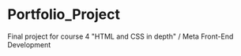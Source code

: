 # Portfolio_Project
Final project for course 4 "HTML and CSS in depth" / Meta Front-End Development
